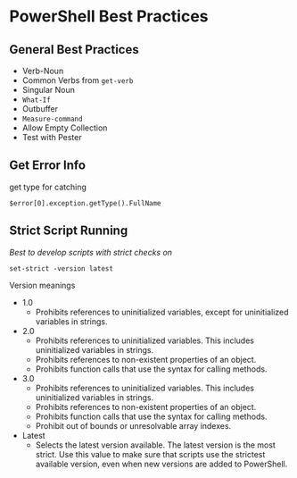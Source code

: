  # PowerShell Best Practices #

 ## General Best Practices ##
 * Verb-Noun
 * Common Verbs from `get-verb`
 * Singular Noun
 * `What-If`
 * Outbuffer
 * `Measure-command`
 * Allow Empty Collection
* Test with Pester

## Get Error Info ##

get type for catching

    $error[0].exception.getType().FullName


## Strict Script Running ##

*Best to develop scripts with strict checks on*

    set-strict -version latest

Version meanings

* 1.0
  * Prohibits references to uninitialized variables, except for uninitialized variables in strings.
* 2.0
  * Prohibits references to uninitialized variables. This includes uninitialized variables in strings.
  * Prohibits references to non-existent properties of an object.
  * Prohibits function calls that use the syntax for calling methods.
* 3.0
  * Prohibits references to uninitialized variables. This includes uninitialized variables in strings.
  * Prohibits references to non-existent properties of an object.
  * Prohibits function calls that use the syntax for calling methods.
  * Prohibit out of bounds or unresolvable array indexes.
* Latest
  * Selects the latest version available. The latest version is the most strict. Use this value to make sure that scripts use the strictest available version, even when new versions are added to PowerShell.

